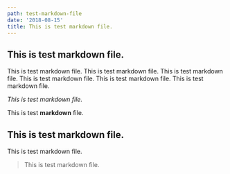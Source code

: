 ```yaml
---
path: test-markdown-file
date: '2018-08-15'
title: This is test markdown file.
---
```

## This is test markdown file.

This is test markdown file. This is test markdown file. This is test markdown file. This is test markdown file. This is test markdown file. This is test markdown file.

_This is test markdown file._

This is test **markdown** file.

## This is test markdown file.

This is test markdown file.

> This is test markdown file.
